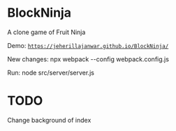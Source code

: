 # BlockNinja
A clone game of Fruit Ninja

Demo: <code><a href="https://jeherillajanwar.github.io/BlockNinja/">https://jeherillajanwar.github.io/BlockNinja/</a></code>

New changes: npx webpack --config webpack.config.js

Run: node src/server/server.js

# TODO

Change background of index
